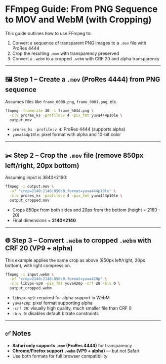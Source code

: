 
# FFmpeg Guide: From PNG Sequence to MOV and WebM (with Cropping)

This guide outlines how to use FFmpeg to:

1. Convert a sequence of transparent PNG images to a `.mov` file with ProRes 4444
2. Crop the resulting `.mov` with transparency preserved
3. Convert a `.webm` to a cropped `.webm` with CRF 20 and alpha transparency

---

## 🖼️ Step 1 – Create a `.mov` (ProRes 4444) from PNG sequence

Assumes files like `frame_0000.png`, `frame_0001.png`, etc.

```bash
ffmpeg -framerate 30 -i frame_%04d.png \
  -c:v prores_ks -profile:v 4 -pix_fmt yuva444p10le \
  output.mov
```

- `prores_ks -profile:v 4`: ProRes 4444 (supports alpha)
- `yuva444p10le`: pixel format with alpha and 10-bit color

---

## ✂️ Step 2 – Crop the `.mov` file (remove 850px left/right, 20px bottom)

Assuming input is 3840×2160:

```bash
ffmpeg -i output.mov \
  -vf "crop=2140:2140:850:0,format=yuva444p10le" \
  -c:v prores_ks -profile:v 4 -pix_fmt yuva444p10le \
  output_cropped.mov
```

- Crops 850px from both sides and 20px from the bottom (height = 2160 - 20)
- Final dimensions = **2140×2140**

---

## 🌐 Step 3 – Convert `.webm` to cropped `.webm` with CRF 20 (VP9 + alpha)

This example applies the same crop as above (850px left/right, 20px bottom), with light compression.

```bash
ffmpeg -i input.webm \
  -vf "crop=2140:2140:850:0,format=yuva420p" \
  -c:v libvpx-vp9 -pix_fmt yuva420p -crf 20 -b:v 0 \
  output_cropped.webm
```

- `libvpx-vp9`: required for alpha support in WebM
- `yuva420p`: pixel format supporting alpha
- `-crf 20`: visually high quality, much smaller file than CRF 0
- `-b:v 0`: disables default bitrate constraints

---

## ✅ Notes

- **Safari only supports `.mov` (ProRes 4444)** for transparency
- **Chrome/Firefox support `.webm` (VP9 + alpha)** — but not Safari
- Use both formats for full browser compatibility

